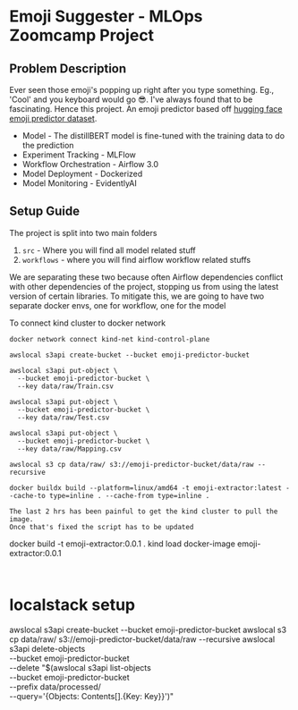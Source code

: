 # Emoji Suggester - MLOps Zoomcamp Project

## Problem Description

Ever seen those emoji's popping up right after you type something. Eg., 'Cool' and you keyboard would go 😎. I've always found that to be fascinating. Hence this project. An emoji predictor based off [hugging face emoji predictor dataset](https://www.kaggle.com/datasets/hariharasudhanas/twitter-emoji-prediction). 

- Model - The distillBERT model is fine-tuned with the training data to do the prediction
- Experiment Tracking - MLFlow
- Workflow Orchestration - Airflow 3.0
- Model Deployment - Dockerized
- Model Monitoring - EvidentlyAI

## Setup Guide

The project is split into two main folders

1. `src` - Where you will find all model related stuff
2. `workflows` - where you will find airflow workflow related stuffs

We are separating these two because often Airflow dependencies conflict with other dependencies of the project, stopping us from using the latest version of certain libraries. To mitigate this, we are going to have two separate docker envs, one for workflow, one for the model


To connect kind cluster to docker network
```
docker network connect kind-net kind-control-plane
```

```
awslocal s3api create-bucket --bucket emoji-predictor-bucket
```

```
awslocal s3api put-object \
  --bucket emoji-predictor-bucket \
  --key data/raw/Train.csv

awslocal s3api put-object \
  --bucket emoji-predictor-bucket \
  --key data/raw/Test.csv

awslocal s3api put-object \
  --bucket emoji-predictor-bucket \
  --key data/raw/Mapping.csv

awslocal s3 cp data/raw/ s3://emoji-predictor-bucket/data/raw --recursive

```

```
docker buildx build --platform=linux/amd64 -t emoji-extractor:latest --cache-to type=inline . --cache-from type=inline .

The last 2 hrs has been painful to get the kind cluster to pull the image. 
Once that's fixed the script has to be updated

```
docker build -t emoji-extractor:0.0.1 .
kind load docker-image emoji-extractor:0.0.1
```


```
# localstack setup
awslocal s3api create-bucket --bucket emoji-predictor-bucket
awslocal s3 cp data/raw/ s3://emoji-predictor-bucket/data/raw --recursive
awslocal s3api delete-objects \
  --bucket emoji-predictor-bucket \
  --delete "$(awslocal s3api list-objects \
      --bucket emoji-predictor-bucket \
      --prefix data/processed/ \
      --query='{Objects: Contents[].{Key: Key}}')"

```